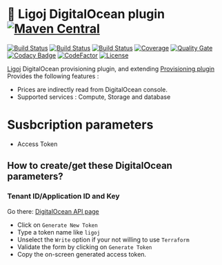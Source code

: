 # :link: Ligoj DigitalOcean plugin [![Maven Central](https://maven-badges.herokuapp.com/maven-central/org.ligoj.plugin/plugin-prov-digitalocean/badge.svg)](https://maven-badges.herokuapp.com/maven-central/org.ligoj.plugin/plugin-prov-digitalocean)

[![Build Status](https://app.travis-ci.com/github/ligoj/plugin-prov-digitalocean.svg?branch=master)](https://app.travis-ci.com/github/ligoj/plugin-prov-digitalocean)
[![Build Status](https://circleci.com/gh/ligoj/plugin-prov-digitalocean.svg?style=svg)](https://circleci.com/gh/ligoj/plugin-prov-digitalocean)
[![Build Status](https://ci.appveyor.com/api/projects/status/unnurptgv79mqjxg?svg=true)](https://ci.appveyor.com/project/ligoj/plugin-prov-digitalocean/branch/master)
[![Coverage](https://sonarcloud.io/api/project_badges/measure?project=org.ligoj.plugin%3Aplugin-prov-digitalocean&metric=coverage)](https://sonarcloud.io/dashboard?id=org.ligoj.plugin%3Aplugin-prov-digitalocean)
[![Quality Gate](https://sonarcloud.io/api/project_badges/measure?metric=alert_status&project=org.ligoj.plugin:plugin-prov-digitalocean)](https://sonarcloud.io/dashboard/index/org.ligoj.plugin:plugin-prov-digitalocean)
[![Codacy Badge](https://api.codacy.com/project/badge/Grade/996890fa2ed64d8980e91e18e0a92114)](https://www.codacy.com/gh/ligoj/plugin-prov-digitalocean?utm_source=github.com&amp;utm_medium=referral&amp;utm_content=ligoj/plugin-prov-digitalocean&amp;utm_campaign=Badge_Grade)
[![CodeFactor](https://www.codefactor.io/repository/github/ligoj/plugin-prov-digitalocean/badge)](https://www.codefactor.io/repository/github/ligoj/plugin-prov-digitalocean)
[![License](http://img.shields.io/:license-mit-blue.svg)](http://fabdouglas.mit-license.org/)

[Ligoj](https://github.com/ligoj/ligoj) DigitalOcean provisioning plugin, and extending [Provisioning plugin](https://github.com/ligoj/plugin-prov)
Provides the following features :
- Prices are indirectly read from DigitalOcean console.
- Supported services : Compute, Storage and database

# Susbcription parameters
* Access Token

## How to create/get these DigitalOcean parameters?
### Tenant ID/Application ID and Key
Go there: [DigitalOcean API page](https://cloud.digitalocean.com/account/api)
- Click on `Generate New Token`
- Type a token name like `ligoj`
- Unselect the `Write` option if your not willing to use `Terraform`
- Validate the form by clicking on `Generate Token`
- Copy the on-screen generated access token.
